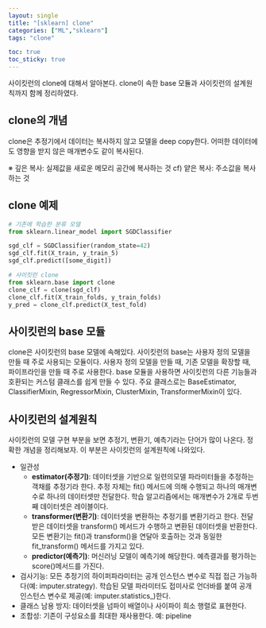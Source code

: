 ```yaml
---
layout: single
title: "[sklearn] clone"
categories: ["ML","sklearn"]
tags: "clone"

toc: true
toc_sticky: true
---
```


사이킷런의 clone에 대해서 알아본다. clone이 속한 base 모듈과 사이킷런의 설계원칙까지 함께 정리하였다.  

## clone의 개념
clone은 추정기에서 데이터는 복사하지 않고 모델을 deep copy한다. 어떠한 데이터에도 영향을 받지 않은 매개변수도 같이 복사된다.  

※ 깊은 복사: 실제값을 새로운 메모리 공간에 복사하는 것 cf) 얕은 복사: 주소값을 복사하는 것

## clone 예제


```python
# 기존에 학습한 분류 모델
from sklearn.linear_model import SGDClassifier

sgd_clf = SGDClassifier(random_state=42)
sgd_clf.fit(X_train, y_train_5)
sgd_clf.predict([some_digit])
```


```python
# 사이킷런 clone
from sklearn.base import clone
clone_clf = clone(sgd_clf)
clone_clf.fit(X_train_folds, y_train_folds)
y_pred = clone_clf.predict(X_test_fold)
```

## 사이킷런의 base 모듈
clone은 사이킷런의 base 모델에 속해있다. 사이킷런의 base는 사용자 정의 모델을 만들 때 주로 사용되는 모듈이다. 사용자 정의 모델을 만들 때, 기존 모델을 확장할 때, 파이프라인을 만들 때 주로 사용한다. base 모듈을 사용하면 사이킷런의 다른 기능들과 호환되는 커스텀 클래스를 쉽게 만들 수 있다.
주요 클래스로는 BaseEstimator, ClassifierMixin, RegressorMixin, ClusterMixin, TransformerMixin이 있다.



## 사이킷런의 설계원칙
사이킷런의 모델 구현 부분을 보면 추정기, 변환기, 예측기라는 단어가 많이 나온다. 정확한 개념을 정리해보자. 이 부분은 사이킷런의 설계원칙에 나와있다.   

- 일관성 
    - **estimator(추정기)**: 데이터셋을 기반으로 일련의모델 파라미터들을 추정하는 객채를 추정기라 한다. 추정 자체는 fit() 메서드에 의해 수행되고 하나의 매개변수로 하나의 데이터셋만 전달한다. 학습 알고리즘에서는 매개변수가 2개로 두번째 데이터셋은 레이블이다.
    - **transformer(변환기)**: 데이터셋을 변환하는 추정기를 변환기라고 한다. 전달받은 데이터셋을 transform() 메서드가 수행하고 변환된 데이터셋을 반환한다. 모든 변환기는 fit()과 transform()을 연달아 호출하는 것과 동일한 fit_transform() 메서드를 가지고 있다.
    - **predictor(예측기)**: 머신러닝 모델이 예측기에 해당한다. 예측결과를 평가하는 score()메서드를 가진다.
- 검사기능: 모든 추정기의 하이퍼파라미터는 공개 인스턴스 변수로 직접 접근 가능하다(예: imputer.strategy). 학습된 모델 파라미터도 접미사로 언더바를 붙여 공개 인스턴스 변수로 제공(예: imputer.statistics_)한다.
- 클래스 남용 방지: 데이터셋을 넘파이 배열이나 사이파이 희소 행렬로 표현한다.
- 조합성: 기존이 구성요소를 최대한 재사용한다. 예: pipeline
